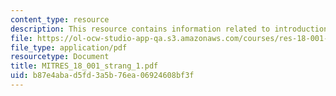 ```yaml
---
content_type: resource
description: This resource contains information related to introduction to calculus.
file: https://ol-ocw-studio-app-qa.s3.amazonaws.com/courses/res-18-001-calculus-online-textbook-spring-2005/b87e4abad5fd3a5b76ea06924608bf3f_MITRES_18_001_strang_1.pdf
file_type: application/pdf
resourcetype: Document
title: MITRES_18_001_strang_1.pdf
uid: b87e4aba-d5fd-3a5b-76ea-06924608bf3f
---
```

